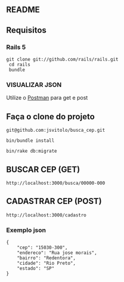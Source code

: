 ## README

## Requisitos

### Rails 5
```
git clone git://github.com/rails/rails.git
 cd rails
 bundle
```

### VISUALIZAR JSON

Utilize o [Postman](https://chrome.google.com/webstore/detail/postman/fhbjgbiflinjbdggehcddcbncdddomop?hl=en)
para get e post

## Faça o clone do projeto

`git@github.com:jsvitolo/busca_cep.git`

`bin/bundle install`

`bin/rake db:migrate`

## BUSCAR CEP (GET)

`http://localhost:3000/busca/00000-000`

## CADASTRAR CEP (POST)

`http://localhost:3000/cadastro`

### Exemplo json

```
{
    "cep": "15030-300",
    "endereco": "Rua jose morais",
    "bairro": "Redentora",
    "cidade": "Rio Preto",
    "estado": "SP"
}
```

